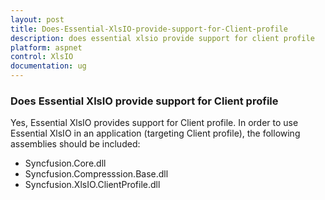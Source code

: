 ```yaml
---
layout: post
title: Does-Essential-XlsIO-provide-support-for-Client-profile
description: does essential xlsio provide support for client profile
platform: aspnet
control: XlsIO	
documentation: ug
---
```


### Does Essential XlsIO provide support for Client profile

Yes, Essential XlsIO provides support for Client profile. In order to use Essential XlsIO in an application (targeting Client profile), the following assemblies should be included:

* Syncfusion.Core.dll
* Syncfusion.Compresssion.Base.dll
* Syncfusion.XlsIO.ClientProfile.dll
